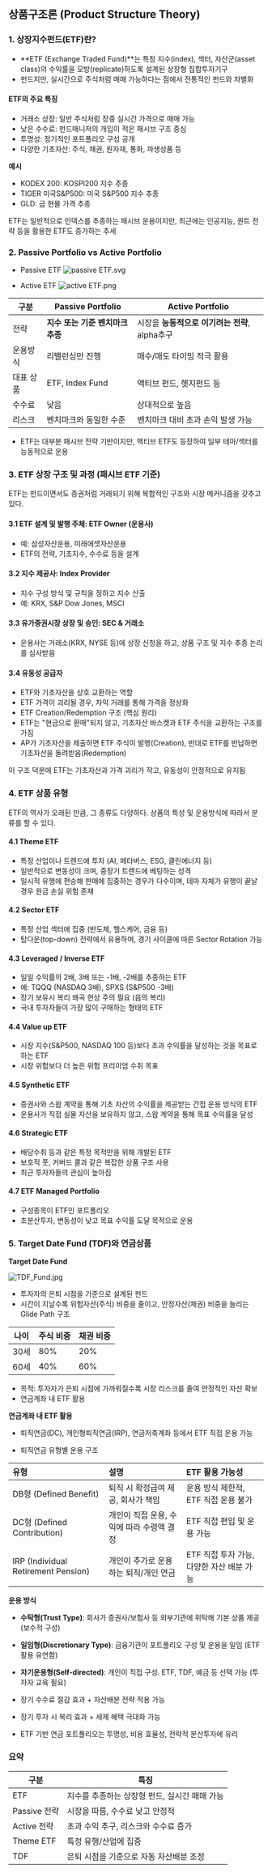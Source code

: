 ## 상품구조론 (Product Structure Theory)

### 1. 상장지수펀드(ETF)란?

- **ETF (Exchange Traded Fund)**는 특정 지수(index), 섹터, 자산군(asset class)의 수익률을 모방(replicate)하도록 설계된 상장형 집합투자기구 
- 펀드지만, 실시간으로 주식처럼 매매 가능하다는 점에서 전통적인 펀드와 차별화

#### ETF의 주요 특징

- 거래소 상장: 일반 주식처럼 장중 실시간 가격으로 매매 가능
- 낮은 수수료: 펀드매니저의 개입이 적은 패시브 구조 중심
- 투명성: 정기적인 포트폴리오 구성 공개
- 다양한 기초자산: 주식, 채권, 원자재, 통화, 파생상품 등

**예시**

- KODEX 200: KOSPI200 지수 추종
- TIGER 미국S&P500: 미국 S&P500 지수 추종
- GLD: 금 현물 가격 추종

ETF는 일반적으로 인덱스를 추종하는 패시브 운용이지만, 최근에는 인공지능, 퀀트 전략 등을 활용한 ETF도 증가하는 추세

### 2. Passive Portfolio vs Active Portfolio

- Passive ETF
![passive ETF.svg](image%2Fpassive%20ETF.svg)

- Active ETF
![active ETF.png](image%2Factive%20ETF.png)

| 구분 | Passive Portfolio | Active Portfolio               |
|------|-------------------|--------------------------------|
| 전략 | **지수 또는 기준 벤치마크 추종** | 시장을 **능동적으로 이기려는 전략**, alpha추구 |
| 운용방식 | 리밸런싱만 진행 | 매수/매도 타이밍 적극 활용                |
| 대표 상품 | ETF, Index Fund | 액티브 펀드, 헷지펀드 등                 |
| 수수료 | 낮음 | 상대적으로 높음                       |
| 리스크 | 벤치마크와 동일한 수준 | 벤치마크 대비 초과 손익 발생 가능            |

- ETF는 대부분 패시브 전략 기반이지만, 액티브 ETF도 등장하여 일부 테마/섹터를 능동적으로 운용

### 3. ETF 상장 구조 및 과정 (패시브 ETF 기준)

ETF는 펀드이면서도 증권처럼 거래되기 위해 복합적인 구조와 시장 메커니즘을 갖추고 있다.

#### 3.1 ETF 설계 및 발행 주체: ETF Owner (운용사)

- 예: 삼성자산운용, 미래에셋자산운용
- ETF의 전략, 기초지수, 수수료 등을 설계

#### 3.2 지수 제공사: Index Provider

- 지수 구성 방식 및 규칙을 정하고 지수 산출
- 예: KRX, S&P Dow Jones, MSCI

#### 3.3 유가증권시장 상장 및 승인: SEC & 거래소

- 운용사는 거래소(KRX, NYSE 등)에 상장 신청을 하고, 상품 구조 및 지수 추종 논리를 심사받음

#### 3.4 유동성 공급자

- ETF와 기초자산을 상호 교환하는 역할
- ETF 가격이 괴리될 경우, 차익 거래를 통해 가격을 정상화
- ETF Creation/Redemption 구조 (핵심 원리)
- ETF는 "현금으로 환매"되지 않고, 기초자산 바스켓과 ETF 주식을 교환하는 구조를 가짐
- AP가 기초자산을 제출하면 ETF 주식이 발행(Creation), 반대로 ETF를 반납하면 기초자산을 돌려받음(Redemption)

이 구조 덕분에 ETF는 기초자산과 가격 괴리가 작고, 유동성이 안정적으로 유지됨

### 4. ETF 상품 유형

ETF의 역사가 오래된 만큼, 그 종류도 다양하다. 상품의 특성 및 운용방식에 따라서 분류를 할 수 있다.

#### 4.1 Theme ETF

- 특정 산업이나 트렌드에 투자 (AI, 메타버스, ESG, 클린에너지 등)
- 일반적으로 변동성이 크며, 중장기 트렌드에 베팅하는 성격
- 일시적 유행에 편승해 판매에 집중하는 경우가 다수이며, 테마 자체가 유행이 끝날 경우 원금 손실 위험 존재

#### 4.2 Sector ETF

- 특정 산업 섹터에 집중 (반도체, 헬스케어, 금융 등)
- 탑다운(top-down) 전략에서 유용하며, 경기 사이클에 따른 Sector Rotation 가능

#### 4.3 Leveraged / Inverse ETF

- 일일 수익률의 2배, 3배 또는 -1배, -2배를 추종하는 ETF
- 예: TQQQ (NASDAQ 3배), SPXS (S&P500 -3배)
- 장기 보유시 복리 왜곡 현상 주의 필요 (음의 복리)
- 국내 투자자들이 가장 많이 구매하는 형태의 ETF

#### 4.4 Value up ETF

- 시장 지수(S&P500, NASDAQ 100 등)보다 초과 수익률을 달성하는 것을 목표로 하는 ETF
- 시장 위험보다 더 높은 위험 프리미엄 수취 목표

#### 4.5 Synthetic ETF

- 증권사와 스왑 계약을 통해 기초 자산의 수익률을 제공받는 간접 운용 방식의 ETF
- 운용사가 직접 실물 자산을 보유하지 않고, 스왑 계약을 통해 목표 수익률을 달성

#### 4.6 Strategic ETF

- 배당수취 등과 같은 특정 목적만을 위해 개발된 ETF
- 보호적 풋, 커버드 콜과 같은 복잡한 상품 구조 사용
- 최근 투자자들의 관심이 높아짐

#### 4.7 ETF Managed Portfolio

- 구성종목이 ETF인 포트폴리오
- 초분산투자, 변동성이 낮고 목표 수익률 도달 목적으로 운용

### 5. Target Date Fund (TDF)와 연금상품

**Target Date Fund**

![TDF_Fund.jpg](image%2FTDF_Fund.jpg)

- 투자자의 은퇴 시점을 기준으로 설계된 펀드
- 시간이 지날수록 위험자산(주식) 비중을 줄이고, 안정자산(채권) 비중을 늘리는 Glide Path 구조

| 나이 | 주식 비중 | 채권 비중 |
|------|-----------|-----------|
| 30세 | 80% | 20% |
| 60세 | 40% | 60% |

- 목적: 투자자가 은퇴 시점에 가까워질수록 시장 리스크를 줄여 안정적인 자산 확보
- 연금계좌 내 ETF 활용

**연금계좌 내 ETF 활용**

- 퇴직연금(DC), 개인형퇴직연금(IRP), 연금저축계좌 등에서 ETF 직접 운용 가능

- 퇴직연금 유형별 운용 구조 

|유형 |설명|ETF 활용 가능성|
|:---|:---|:---|
|DB형 (Defined Benefit)|퇴직 시 확정급여 제공, 회사가 책임|운용 방식 제한적, ETF 직접 운용 불가|
|DC형 (Defined Contribution)|개인이 직접 운용, 수익에 따라 수령액 결정|ETF 직접 편입 및 운용 가능|
|IRP (Individual Retirement Pension)|개인이 추가로 운용하는 퇴직/개인 연금|ETF 직접 투자 가능, 다양한 자산 배분 가능|

**운용 방식**

- **수탁형(Trust Type)**: 회사가 증권사/보험사 등 외부기관에 위탁해 기본 상품 제공 (보수적 구성)
- **일임형(Discretionary Type)**: 금융기관이 포트폴리오 구성 및 운용을 일임 (ETF 활용 유연함)
- **자기운용형(Self-directed)**: 개인이 직접 구성. ETF, TDF, 예금 등 선택 가능 (투자자 교육 필요)

- 장기 수수료 절감 효과 + 자산배분 전략 적용 가능
- 장기 투자 시 복리 효과 + 세제 혜택 극대화 가능
- ETF 기반 연금 포트폴리오는 투명성, 비용 효율성, 전략적 분산투자에 유리

### 요약

| 구분 | 특징 |
|------|------|
| ETF | 지수를 추종하는 상장형 펀드, 실시간 매매 가능 |
| Passive 전략 | 시장을 따름, 수수료 낮고 안정적 |
| Active 전략 | 초과 수익 추구, 리스크와 수수료 증가 |
| Theme ETF | 특정 유행/산업에 집중 |
| TDF | 은퇴 시점을 기준으로 자동 자산배분 조정 |